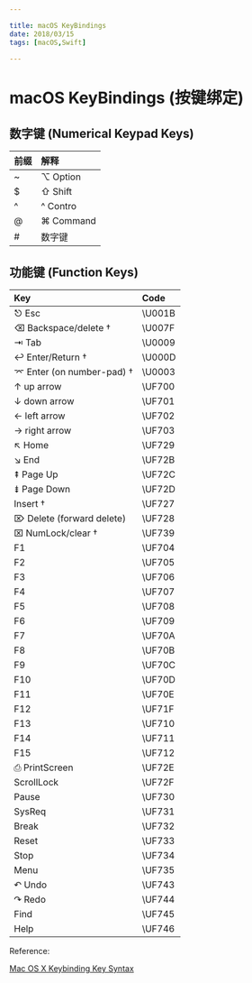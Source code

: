 ```yaml
---

title: macOS KeyBindings
date: 2018/03/15
tags: [macOS,Swift]

---
```

# macOS KeyBindings (按键绑定)

## 数字键 (Numerical Keypad Keys)

|前缀|解释|
|:---|:---|
|~|⌥ Option |
|$|⇧ Shift |
|^|^ Contro|
|@|⌘ Command |
|#|数字键|

## 功能键 (Function Keys)
|Key|Code|
|:---|:---|
|⎋ Esc|\U001B|
|⌫ Backspace/delete †|\U007F|
|⇥ Tab|\U0009|
|↩ Enter/Return †|\U000D|
|⌤ Enter (on number-pad) †|\U0003|
|↑ up arrow|\UF700|
|↓ down arrow|\UF701|
|← left arrow|\UF702|
|→ right arrow|\UF703|
|↖ Home|\UF729|
|↘ End|\UF72B|
|⇞ Page Up|\UF72C|
|⇟ Page Down|\UF72D|
|Insert †|\UF727|
|⌦ Delete (forward delete)|\UF728|
|⌧ NumLock/clear †|\UF739|
|F1|\UF704|
|F2|\UF705|
|F3|\UF706|
|F4|\UF707|
|F5|\UF708|
|F6|\UF709|
|F7|\UF70A|
|F8|\UF70B|
|F9|\UF70C|
|F10|\UF70D|
|F11|\UF70E|
|F12|\UF71F|
|F13|\UF710|
|F14|\UF711|
|F15|\UF712|
|⎙ PrintScreen|\UF72E|
|ScrollLock|\UF72F|
|Pause|\UF730|
|SysReq|\UF731|
|Break|\UF732|
|Reset|\UF733|
|Stop|\UF734|
|Menu|\UF735|
|↶ Undo|\UF743|
|↷ Redo|\UF744|
|Find|\UF745|
|Help|\UF746|




































Reference:  

[Mac OS X Keybinding Key Syntax](http://xahlee.info/kbd/osx_keybinding_key_syntax.html)